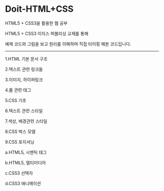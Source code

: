 # Doit-HTML+CSS
HTML5 + CSS3을 활용한 웹 공부

HTML5 + CSS3 이지스 퍼블리싱 교재를 통해

예제 코드와 그림을 보고 원리를 이해하며 직접 타이핑 해본 코드입니다.

--------------------------------------------

1.HTML 기본 문서 구조

2.텍스트 관련 링크들

3.이미지, 하이퍼링크

4.폼 관련 태그

5.CSS 기초

6.텍스트 관련 스타일

7.색상, 배경관련 스타일

8.CSS 박스 모델

9.CSS 포지셔닝

a.HTML5, 시멘틱 태그

b.HTML5, 멀티미디어

c.CSS3 선택자

d.CSS3 애니메이션

